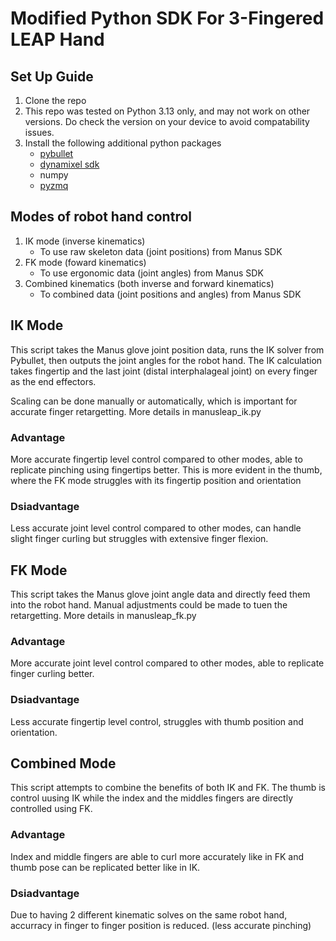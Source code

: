 # Modified Python SDK For 3-Fingered LEAP Hand 

## Set Up Guide
1. Clone the repo
2. This repo was tested on Python 3.13 only, and may not work on other versions. Do check the version on your device to avoid compatability issues.
3. Install the following additional python packages
    - [pybullet](https://pypi.org/project/pybullet/)
    - [dynamixel sdk](https://pypi.org/project/dynamixel-sdk/)
    - numpy
    - [pyzmq](https://pypi.org/project/pyzmq/)
## Modes of robot hand control
  1. IK mode (inverse kinematics)
     - To use raw skeleton data (joint positions) from Manus SDK
  2. FK mode (foward kinematics)
     - To use ergonomic data (joint angles) from Manus SDK
  3. Combined kinematics (both inverse and forward kinematics)
     - To combined data (joint positions and angles) from Manus SDK

## IK Mode
This script takes the Manus glove joint position data, runs the IK solver from Pybullet, then outputs the joint angles for the robot hand. The IK calculation takes fingertip and the last joint (distal interphalageal joint) on every finger as the end effectors.

Scaling can be done manually or automatically, which is important for accurate finger retargetting. More details in  manusleap_ik.py

### **Advantage**
More accurate fingertip level control compared to other modes, able to replicate pinching using fingertips better. This is more evident in the thumb, where the FK mode struggles with its fingertip position and orientation

### **Dsiadvantage**
Less accurate joint level control compared to other modes, can handle slight finger curling but struggles with extensive finger flexion.

## FK Mode
This script takes the Manus glove joint angle data and directly feed them into the robot hand. Manual adjustments could be made to tuen the retargetting. More details in manusleap_fk.py

### **Advantage**
More accurate joint level control compared to other modes, able to replicate finger curling better.
### **Dsiadvantage**
Less accurate fingertip level control, struggles with thumb position and orientation.

## Combined Mode
This script attempts to combine the benefits of both IK and FK. The thumb is control uusing IK while the index and the middles fingers are directly controlled using FK. 
### **Advantage**
Index and middle fingers are able to curl more accurately like in FK and thumb pose can be replicated better like in IK. 
### **Dsiadvantage**
Due to having 2 different kinematic solves on the same robot hand, accurracy in finger to finger position is reduced. (less accurate pinching)

